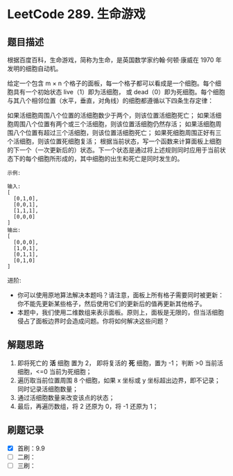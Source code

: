 # LeetCode 289. 生命游戏

## 题目描述

根据百度百科，生命游戏，简称为生命，是英国数学家约翰·何顿·康威在 1970 年发明的细胞自动机。

给定一个包含 m × n 个格子的面板，每一个格子都可以看成是一个细胞。每个细胞具有一个初始状态 live（1）即为活细胞， 或 dead（0）即为死细胞。每个细胞与其八个相邻位置（水平，垂直，对角线）的细胞都遵循以下四条生存定律：

如果活细胞周围八个位置的活细胞数少于两个，则该位置活细胞死亡；
如果活细胞周围八个位置有两个或三个活细胞，则该位置活细胞仍然存活；
如果活细胞周围八个位置有超过三个活细胞，则该位置活细胞死亡；
如果死细胞周围正好有三个活细胞，则该位置死细胞复活；
根据当前状态，写一个函数来计算面板上细胞的下一个（一次更新后的）状态。下一个状态是通过将上述规则同时应用于当前状态下的每个细胞所形成的，其中细胞的出生和死亡是同时发生的。

```
示例:

输入:
[
  [0,1,0],
  [0,0,1],
  [1,1,1],
  [0,0,0]
]
输出:
[
  [0,0,0],
  [1,0,1],
  [0,1,1],
  [0,1,0]
]
```

进阶:

- 你可以使用原地算法解决本题吗？请注意，面板上所有格子需要同时被更新：你不能先更新某些格子，然后使用它们的更新后的值再更新其他格子。
- 本题中，我们使用二维数组来表示面板。原则上，面板是无限的，但当活细胞侵占了面板边界时会造成问题。你将如何解决这些问题？

## 解题思路

1. 即将死亡的 **活** 细胞 置为 2， 即将复活的 **死** 细胞，置为 -1； 判断 >0 当前活细胞，<=0 当前为死细胞；
2. 遍历取当前位置周围 8 个细胞，如果 x 坐标或 y 坐标超出边界，即不记录；同时记录活细胞数量；
3. 通过活细胞数量来改变该点的状态；
4. 最后，再遍历数组，将 2 还原为 0，将 -1 还原为 1；

## 刷题记录

- [x] 首刷：9.9
- [ ] 二刷：
- [ ] 三刷：
